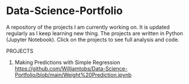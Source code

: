 # Data-Science-Portfolio
A repository of the projects I am currently working on. It is updated regularly as I keep learning new thing. The projects are written in Python (Jupyter Notebook). Click on the projects to see full analysis and code.

PROJECTS
1. Making Predictions with Simple Regression
https://github.com/Williamtobs/Data-Science-Portfolio/blob/main/Weight%20Prediction.ipynb
